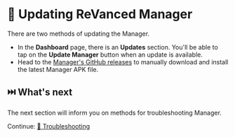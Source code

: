 # 🔄 Updating ReVanced Manager
There are two methods of updating the Manager.

- In the **Dashboard** page, there is an **Updates** section. You'll be able to tap on the **Update Manager** button when an update is available.
- Head to the [Manager's GitHub releases](https://github.com/revanced/revanced-manager/releases/latest) to manually download and install the latest Manager APK file.

## ⏭️ What's next
The next section will inform you on methods for troubleshooting Manager.

Continue: [🛟 Troubleshooting](4_troubleshooting.md)
